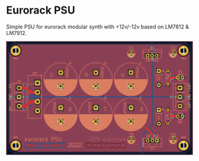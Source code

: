 # Eurorack PSU
Simple PSU for eurorack modular synth with +12v/-12v based on LM7812 & LM7912.

<img src="https://github.com/nonszalancki/eurorack-PSU/blob/e339adfd92496806de4a7641876027bea2b07b64/img/eurorack-psu-schematic-kicad.png" />
